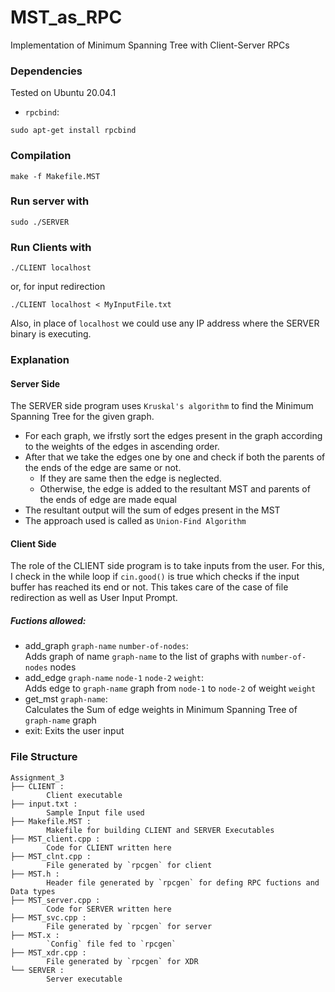 # MST_as_RPC
Implementation of Minimum Spanning Tree with Client-Server RPCs
### Dependencies
Tested on Ubuntu 20.04.1
- `rpcbind`:
```
sudo apt-get install rpcbind
```
### Compilation
```
make -f Makefile.MST
```
### Run server with
```
sudo ./SERVER
```
### Run Clients with
```
./CLIENT localhost
```
or, for input redirection
```
./CLIENT localhost < MyInputFile.txt
```
Also, in place of `localhost` we could use any IP address where the SERVER binary is executing.
### Explanation
#### Server Side
The SERVER side program uses `Kruskal's algorithm` to find the Minimum Spanning Tree for the given graph.
- For each graph, we ifrstly sort the edges present in the graph according to the weights of the edges in ascending order.
- After that we take the edges one by one and check if both the parents of the ends of the edge are same or not.
    - If they are same then the edge is neglected.
    - Otherwise, the edge is added to the resultant MST and parents of the ends of edge are made equal
- The resultant output will the sum of edges present in the MST
- The approach used is called as `Union-Find Algorithm`
#### Client Side
The role of the CLIENT side program is to take inputs from the user.
For this, I check in the while loop if `cin.good()` is true which checks if the input buffer has reached its end or not.
This takes care of the case of file redirection as well as User Input Prompt.
##### Fuctions allowed:
- add_graph `graph-name` `number-of-nodes`:\
            Adds graph of name `graph-name` to the list of graphs with `number-of-nodes` nodes
- add_edge `graph-name` `node-1` `node-2` `weight`:\
            Adds edge to `graph-name` graph from `node-1` to `node-2` of weight `weight`
- get_mst `graph-name`:\
            Calculates the Sum of edge weights in Minimum Spanning Tree of `graph-name` graph
- exit: Exits the user input
### File Structure
```
Assignment_3
├── CLIENT : 
        Client executable
├── input.txt : 
        Sample Input file used
├── Makefile.MST : 
        Makefile for building CLIENT and SERVER Executables
├── MST_client.cpp : 
        Code for CLIENT written here
├── MST_clnt.cpp : 
        File generated by `rpcgen` for client
├── MST.h : 
        Header file generated by `rpcgen` for defing RPC fuctions and Data types
├── MST_server.cpp : 
        Code for SERVER written here
├── MST_svc.cpp : 
        File generated by `rpcgen` for server
├── MST.x : 
        `Config` file fed to `rpcgen`
├── MST_xdr.cpp : 
        File generated by `rpcgen` for XDR
└── SERVER : 
        Server executable
```